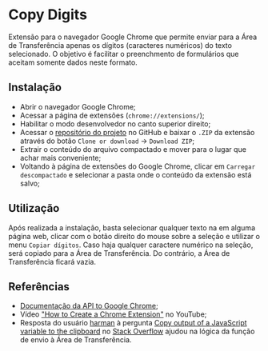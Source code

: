 # Copy Digits
Extensão para o navegador Google Chrome que permite enviar para a Área de Transferência apenas os dígitos (caracteres numéricos) do texto selecionado. O objetivo é facilitar o preenchmento de formulários que aceitam somente dados neste formato.

## Instalação
- Abrir o navegador Google Chrome;
- Acessar a página de extensões (`chrome://extensions/`);
- Habilitar o modo desenvolvedor no canto superior direito;
- Acessar o [repositório do projeto](https://github.com/mrioqueiroz/copy-digits-ext) no GitHub e baixar o `.ZIP` da extensão através do botão `Clone or download` -> `Download ZIP`;
- Extrair o conteúdo do arquivo compactado e mover para o lugar que achar mais conveniente;
- Voltando à página de extensões do Google Chrome, clicar em `Carregar descompactado` e selecionar a pasta onde o conteúdo da extensão está salvo;

## Utilização
Após realizada a instalação, basta selecionar qualquer texto na em alguma página web, clicar com o botão direito do mouse sobre a seleção e utilizar o menu `Copiar dígitos`. Caso haja qualquer caractere numérico na seleção, será copiado para a Área de Transferência. Do contrário, a Área de Transferência ficará vazia.

## Referências
- [Documentação da API to Google Chrome](https://developer.chrome.com/extensions);
- Vídeo ["How to Create a Chrome Extension"](https://www.youtube.com/watch?v=Olz4wo-ILwI) no YouTube;
- Resposta do usuário [harman](https://stackoverflow.com/users/4053800/harman) à pergunta [Copy output of a JavaScript variable to the clipboard](https://stackoverflow.com/a/33946647) no [Stack Overflow](https://stackoverflow.com) ajudou na lógica da função de envio à Área de Transferência.